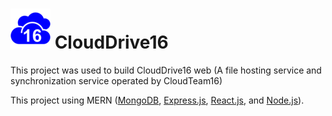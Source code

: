 # ![CloudDrive16 Logo](client/public/logo64.png) CloudDrive16

This project was used to build CloudDrive16 web (A file hosting service and synchronization service operated by CloudTeam16)

This project using MERN ([MongoDB](https://en.wikipedia.org/wiki/MongoDB), [Express.js](https://en.wikipedia.org/wiki/Express.js), [React.js](https://en.wikipedia.org/wiki/React_(JavaScript_library)), and [Node.js](https://en.wikipedia.org/wiki/Node.js)).
